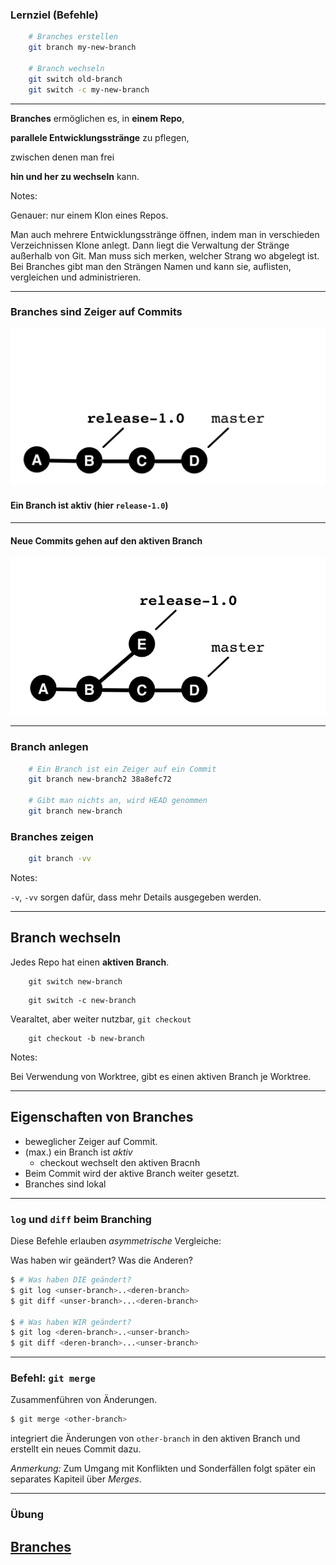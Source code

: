 ### Lernziel (Befehle)

```bash
    # Branches erstellen
    git branch my-new-branch

    # Branch wechseln
    git switch old-branch
    git switch -c my-new-branch

```

---


**Branches** ermöglichen es, in **einem Repo**,

**parallele Entwicklungsstränge** zu pflegen,

zwischen denen man frei

**hin und her zu wechseln** kann.

Notes:

Genauer: nur einem Klon eines Repos.

Man auch mehrere Entwicklungsstränge öffnen,
indem man in verschieden Verzeichnissen Klone anlegt.
Dann liegt die Verwaltung der Stränge
außerhalb von Git.
Man muss sich merken, welcher Strang wo abgelegt ist.
Bei Branches gibt man den Strängen Namen und kann sie,
auflisten, vergleichen und administrieren.


---

### Branches sind Zeiger auf Commits

![Branch vor dem Commit](abb-branches-beispiel-vorher.png)

#### Ein Branch ist aktiv (hier `release-1.0`)

---

#### Neue Commits gehen auf den aktiven Branch

![Branch nach dem Commit](abb-branches-beispiel-nachher.png)


---

### Branch anlegen

```bash
    # Ein Branch ist ein Zeiger auf ein Commit
    git branch new-branch2 38a8efc72

    # Gibt man nichts an, wird HEAD genommen
    git branch new-branch
```

### Branches zeigen

```bash
    git branch -vv
```


Notes:

`-v`, `-vv` sorgen dafür, dass mehr Details ausgegeben werden.


---

## Branch wechseln

Jedes Repo hat einen **aktiven Branch**.

```
    git switch new-branch
```

```
    git switch -c new-branch
```

Vearaltet, aber weiter nutzbar, `git checkout`

```
    git checkout -b new-branch
```


Notes:

Bei Verwendung von Worktree, gibt es einen aktiven Branch je Worktree.

---

## Eigenschaften von Branches

 * beweglicher Zeiger auf Commit.
 * (max.) ein Branch ist *aktiv*
   - checkout wechselt den aktiven Bracnh
 * Beim Commit wird der aktive Branch weiter gesetzt.
 * Branches sind lokal

---

### `log` und `diff` beim Branching

Diese Befehle erlauben *asymmetrische* Vergleiche:

Was haben wir geändert? Was die Anderen?

```bash
$ # Was haben DIE geändert? 
$ git log <unser-branch>..<deren-branch>    
$ git diff <unser-branch>...<deren-branch>    

$ # Was haben WIR geändert? 
$ git log <deren-branch>..<unser-branch>    
$ git diff <deren-branch>...<unser-branch>   
```

---

### Befehl: `git merge`

Zusammenführen von Änderungen.

```bash
$ git merge <other-branch>
```

integriert die Änderungen von `other-branch` in den aktiven Branch und erstellt ein neues Commit dazu.

*Anmerkung:* Zum Umgang mit Konflikten und Sonderfällen folgt später ein separates Kapiteil über *Merges*.

---

### Übung

<h2><a href="markdown-git-uebungen/aufgabe-zusammenarbeit-branching.html" target="_blank">Branches<a></h2>


